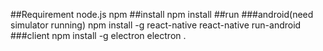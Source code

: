 ##Requirement
node.js
npm
##install
npm install
##run
###android(need simulator running)
npm install -g react-native
react-native run-android
###client
npm install -g electron
electron .